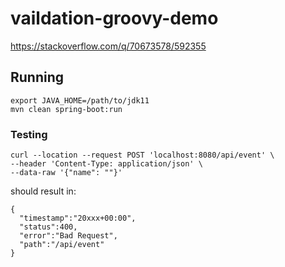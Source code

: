 # vaildation-groovy-demo
https://stackoverflow.com/q/70673578/592355

## Running

```lang-bash
export JAVA_HOME=/path/to/jdk11
mvn clean spring-boot:run
```
### Testing

```lang-bash
curl --location --request POST 'localhost:8080/api/event' \
--header 'Content-Type: application/json' \
--data-raw '{"name": ""}'
```
should result in:
```lang-json
{
  "timestamp":"20xxx+00:00",
  "status":400,
  "error":"Bad Request",
  "path":"/api/event"
}
```

